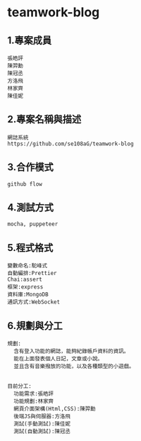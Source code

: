# teamwork-blog

## 1.專案成員
```
張皓評
陳羿勳
陳冠丞
方洛飛
林家齊
陳佳妮
```
## 2.專案名稱與描述
```
網誌系統
https://github.com/se108aG/teamwork-blog
```
## 3.合作模式
```
github flow
```
## 4.測試方式 
```
mocha, puppeteer
```
## 5.程式格式
```
變數命名:駝峰式
自動編排:Prettier
Chai:assert
框架:express
資料庫:MongoDB
通訊方式:WebSocket
```
## 6.規劃與分工
```
規劃:
  含有登入功能的網誌，能夠紀錄帳戶資料的資訊。
  能在上面發表個人日記，文章或小說。
  並且含有音樂撥放的功能，以及各種類型的小遊戲。


目前分工:
  功能需求:張皓評
  功能規劃:林家齊
  網頁介面架構(Html,CSS):陳羿勳
  後端JS與伺服器:方洛飛
  測試(手動測試):陳佳妮
  測試(自動測試):陳冠丞
